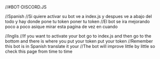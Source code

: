 //#BOT-DISCORD.JS

//Spanish
//Si quiere activar su bot ve a index.js y despues ve a abajo del todo y hay donde pone tu token poner tu token
//El bot se ira mejorando poco a poco asique mirar esta pagina de vez en cuando

//Inglis
//If you want to activate your bot go to index.js and then go to the bottom and there is where you put your token put your token
//Remember this bot is in Spanish translate it your
//The bot will improve little by little so check this page from time to time

